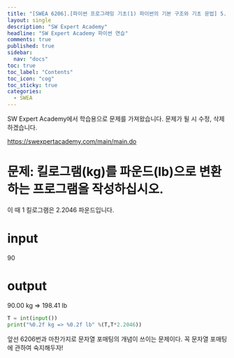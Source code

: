 ```yaml
---
title: "[SWEA 6206].[파이썬 프로그래밍 기초(1) 파이썬의 기본 구조와 기초 문법] 5. 연산자 2"
layout: single
description: "SW Expert Academy"
headline: "SW Expert Academy 파이썬 연습"
comments: true
published: true
sidebar:
  nav: "docs"
toc: true
toc_label: "Contents"
toc_icon: "cog"
toc_sticky: true
categories:
  - SWEA
---
```


SW Expert Academy에서 학습용으로 문제를 가져왔습니다. 문제가 될 시 수정, 삭제하겠습니다.

https://swexpertacademy.com/main/main.do

# 문제: 킬로그램(kg)를 파운드(lb)으로 변환하는 프로그램을 작성하십시오.
이 때 1 킬로그램은 2.2046 파운드입니다.

# input

90

# output

90.00 kg =>  198.41 lb

```python
T = int(input())
print("%0.2f kg => %0.2f lb" %(T,T*2.2046))
```
앞선 6206번과 마찬가지로 문자열 포매팅의 개념이 쓰이는 문제이다. 꼭 문자열 포매팅에 관하여 숙지해두자!

